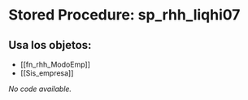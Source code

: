 # Stored Procedure: sp_rhh_liqhi07

## Usa los objetos:
- [[fn_rhh_ModoEmp]]
- [[Sis_empresa]]

*No code available.*
